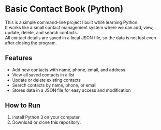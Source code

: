 # Basic Contact Book (Python)

This is a simple command-line project I built while learning Python.  
It works like a small contact management system where we can add, view, update, delete, and search contacts.  
All contact details are saved in a local JSON file, so the data is not lost even after closing the program.

## Features
- Add new contacts with name, phone, email, and address  
- View all saved contacts in a list  
- Update or delete existing contacts  
- Search contacts by name, phone, or email  
- Stores data in a JSON file for easy access and modification  

## How to Run
1. Install Python 3 on your computer.  
2. Download or clone this repository:
   ```bash
   
   
